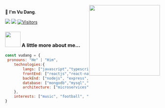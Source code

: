 <img align='right' src="https://media.giphy.com/media/M9gbBd9nbDrOTu1Mqx/giphy.gif" width="230">

🍊  **I'm Vu Dang**.  

[![](https://img.shields.io/badge/Facebook-VuDang-green)](https://www.facebook.com/giavudangle)
[![](https://img.shields.io/badge/Gmail-danglegiavu%40gmail.com-red)](mailto:danglegiavu@gmail.com)
[![Visitors](https://visitor-badge.glitch.me/badge?page_id=giavudangle.visitor-badge)](https://github.com/giavudangle) 
### <img src="https://media.giphy.com/media/VgCDAzcKvsR6OM0uWg/giphy.gif" width="50"> A little more about me...  


```javascript
const vudang = {
 pronouns: "He" | "Him",
    technologies:{
        langs: ["javascript","typescript","c++","c#","java","python"],
        frontEnd: ["reactjs","react-native"],
        backEnd: ["nodejs", "express","graphql"],
        database: ["mongodb","mysql","postgresql"],
        architecture: ["microservices", "event-driven", "design systems and patterns"],
    },
    interests: ["music", "football", "reading", "movie","algorithm"]
}
```
